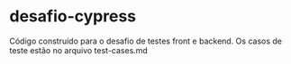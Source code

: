 # desafio-cypress

Código construído para o desafio de testes front e backend.
Os casos de teste estão no arquivo test-cases.md